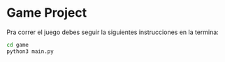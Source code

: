 # Game Project

Pra correr el juego debes seguir la siguientes instrucciones en la termina:

```sh
cd game
python3 main.py
```
